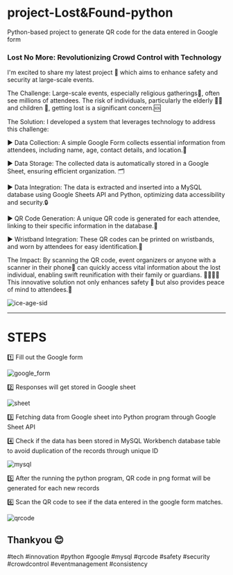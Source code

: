 # project-Lost&Found-python
Python-based project to generate QR code for the data entered in Google form
### Lost No More: Revolutionizing Crowd Control with Technology

I'm excited to share my latest project 🚀 which aims to enhance safety and security at large-scale events.

The Challenge:
Large-scale events, especially religious gatherings🙏, often see millions of attendees. The risk of individuals, particularly the elderly 👴👵 and children 👶, getting lost is a significant concern.🆘

The Solution:
I developed a system that leverages technology to address this challenge:

▶ Data Collection: A simple Google Form collects essential information from attendees, including name, age, contact details, and location.📍

▶ Data Storage: The collected data is automatically stored in a Google Sheet, ensuring efficient organization. 🗂️

▶ Data Integration: The data is extracted and inserted into a MySQL database using Google Sheets API and Python, optimizing data accessibility and security.🔒

▶ QR Code Generation: A unique QR code is generated for each attendee, linking to their specific information in the database.🔗

▶ Wristband Integration: These QR codes can be printed on wristbands, and worn by attendees for easy identification.👀

The Impact:
By scanning the QR code, event organizers or anyone with a scanner in their phone📱 can quickly access vital information about the lost individual, enabling swift reunification with their family or guardians. 👨‍👩‍👧‍👦 This innovative solution not only enhances safety 🦺 but also provides peace of mind to attendees.🙏


![ice-age-sid](https://github.com/user-attachments/assets/f2db413d-c1fb-43b9-8900-a73a28ad5e59)


------------------------------------------------------------------------------------------------
# STEPS
1️⃣ Fill out the Google form

![google_form](https://github.com/user-attachments/assets/49600697-35fa-41c2-a924-f251435144b4)

2️⃣ Responses will get stored in Google sheet

![sheet](https://github.com/user-attachments/assets/a5f60dcd-0148-4a25-a846-4c56f08c1086)

3️⃣ Fetching data from Google sheet into Python program through Google Sheet API

4️⃣ Check if the data has been stored in MySQL Workbench database table to avoid duplication of the records through unique ID

![mysql](https://github.com/user-attachments/assets/3529d9ff-31ad-4e91-9156-aceb8bd22e1c)

5️⃣ After the running the python program, QR code in png format will be generated for each new records

6️⃣ Scan the QR code to see if the data entered in the google form matches.

![qrcode](https://github.com/user-attachments/assets/51bc40f7-e24e-49e9-adb8-e5bb36de8bda)


## Thankyou 😊
#tech #innovation #python #google #mysql #qrcode #safety #security #crowdcontrol #eventmanagement #consistency 

